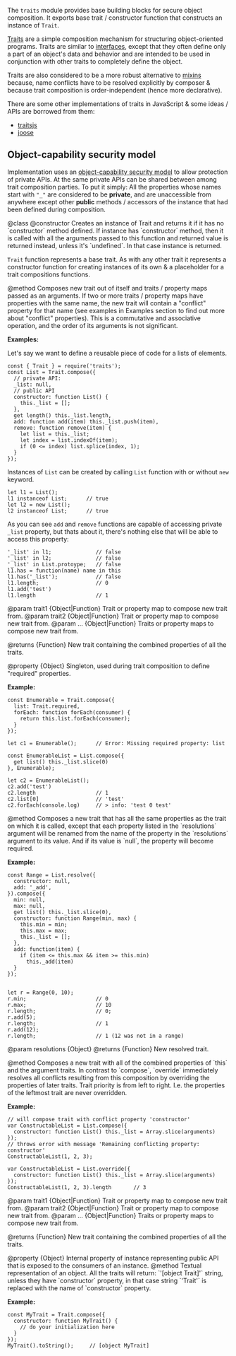 <!-- contributed by Irakli Gozalishvil [gozala@mozilla.com]  -->

The `traits` module provides base building blocks for secure object
composition. It exports base trait / constructor function that
constructs an instance of `Trait`.

[Traits](http://en.wikipedia.org/wiki/Trait_%28computer_science%29) are a
simple composition mechanism for structuring object-oriented programs. Traits
are similar to
[interfaces](http://en.wikipedia.org/wiki/Interface_%28object-oriented_programming%29),
except that they often define only a part of an object's data and behavior and
are intended to be used in conjunction with other traits to completely define
the object.

Traits are also considered to be a more robust alternative to
[mixins](http://en.wikipedia.org/wiki/Mixins) because, name conflicts have to
be resolved explicitly by composer & because trait composition is
order-independent (hence more declarative).


There are some other implementations of traits in JavaScript & some ideas /
APIs are borrowed from them:

- [traitsjs](http://www.traitsjs.org/)
- [joose](http://code.google.com/p/joose-js/)

Object-capability security model
--------------------------------

Implementation uses an
[object-capability security model](http://en.wikipedia.org/wiki/Object-capability_model)
to allow protection of private APIs. At the same private APIs can be shared
between among trait composition parties. To put it simply: All the properties
whose names start with `"_"` are considered to be **private**, and are
unaccessible from anywhere except other **public** methods / accessors of the
instance that had been defined during composition.

<api name="Trait">
@class
<api name="Trait">
@constructor
Creates an instance of Trait and returns it if it has no `constructor` method
defined. If instance has `constructor` method, then it is called with all the
arguments passed to this function and returned value is returned instead,
unless it's `undefined`. In that case instance is returned.

`Trait` function represents a base trait. As with any other trait it represents
a constructor function for creating instances of its own & a placeholder
for a trait compositions functions.
</api>

<api name="compose">
@method
Composes new trait out of itself and traits / property maps passed as an
arguments. If two or more traits / property maps have properties with the same
name, the new trait will contain a "conflict" property for that name (see
examples in Examples section to find out more about "conflict" properties).
This is a commutative and associative operation, and the order of its
arguments is not significant.

**Examples:**

Let's say we want to define a reusable piece of code for a lists of elements.

    const { Trait } = require('traits');
    const List = Trait.compose({
      // private API:
      _list: null,
      // public API
      constructor: function List() {
        this._list = [];
      },
      get length() this._list.length,
      add: function add(item) this._list.push(item),
      remove: function remove(item) {
        let list = this._list;
        let index = list.indexOf(item);
        if (0 <= index) list.splice(index, 1);
      }
    });

Instances of `List` can be created by calling `List` function with or without
`new` keyword.

    let l1 = List();
    l1 instanceof List;      // true
    let l2 = new List();
    l2 instanceof List;      // true

As you can see `add` and `remove` functions are capable of accessing private
`_list` property, but thats about it, there's nothing else that will be able
to access this property:

    '_list' in l1;              // false
    '_list' in l2;              // false
    '_list' in List.protoype;   // false
    l1.has = function(name) name in this
    l1.has('_list');            // false
    l1.length;                  // 0
    l1.add('test')
    l1.length                   // 1

@param trait1 {Object|Function}
    Trait or property map to compose new trait from.
@param trait2 {Object|Function}
    Trait or property map to compose new trait from.
@param ... {Object|Function}
    Traits or property maps to compose new trait from.

@returns {Function}
    New trait containing the combined properties of all the traits.
</api>

<api name="required">
@property {Object}
Singleton, used during trait composition to define "required" properties.

**Example:**

    const Enumerable = Trait.compose({
      list: Trait.required,
      forEach: function forEach(consumer) {
        return this.list.forEach(consumer);
      }
    });

    let c1 = Enumerable();      // Error: Missing required property: list

    const EnumerableList = List.compose({
      get list() this._list.slice(0)
    }, Enumerable);

    let c2 = EnumerableList();
    c2.add('test')
    c2.length                   // 1
    c2.list[0]                  // 'test'
    c2.forEach(console.log)     // > info: 'test 0 test'

</api>


<api name="resolve">
@method
Composes a new trait that has all the same properties
as the trait on which it is called, except that each property listed
in the `resolutions` argument will be renamed from the name
of the  property in the `resolutions` argument to its value.
And if its value is `null`, the property will become required.

**Example:**

    const Range = List.resolve({
      constructor: null,
      add: '_add',
    }).compose({
      min: null,
      max: null,
      get list() this._list.slice(0),
      constructor: function Range(min, max) {
        this.min = min;
        this.max = max;
        this._list = [];
      },
      add: function(item) {
        if (item <= this.max && item >= this.min)
          this._add(item)
      }
    });


    let r = Range(0, 10);
    r.min;                      // 0
    r.max;                      // 10
    r.length;                   // 0;
    r.add(5);
    r.length;                   // 1
    r.add(12);
    r.length;                   // 1 (12 was not in a range)

@param resolutions {Object}
@returns {Function}
    New resolved trait.
</api>

<api name="override">
@method
Composes a new trait with all of the combined properties of `this` and the
argument traits. In contrast to `compose`, `override` immediately resolves
all conflicts resulting from this composition by overriding the properties of
later traits. Trait priority is from left to right. I.e. the properties of
the leftmost trait are never overridden.

**Example:**

    // will compose trait with conflict property 'constructor'
    var ConstructableList = List.compose({
      constructor: function List() this._list = Array.slice(arguments)
    });
    // throws error with message 'Remaining conflicting property: constructor'
    ConstructableList(1, 2, 3);

    var ConstructableList = List.override({
      constructor: function List() this._list = Array.slice(arguments)
    });
    ConstructableList(1, 2, 3).length       // 3

@param trait1 {Object|Function}
    Trait or property map to compose new trait from.
@param trait2 {Object|Function}
    Trait or property map to compose new trait from.
@param ... {Object|Function}
    Traits or property maps to compose new trait from.

@returns {Function}
    New trait containing the combined properties of all the traits.
</api>

<api name="_public">
@property {Object}
Internal property of instance representing public API that is exposed to the
consumers of an instance.
</api>

<api name='toString'>
@method
Textual representation of an object. All the traits will return:
`'[object Trait]'` string, unless they have `constructor` property, in that
case string `'Trait'` is replaced with the name of `constructor` property.

**Example:**

    const MyTrait = Trait.compose({
      constructor: function MyTrait() {
        // do your initialization here
      }
    });
    MyTrait().toString();     // [object MyTrait]

</api>
</api>
